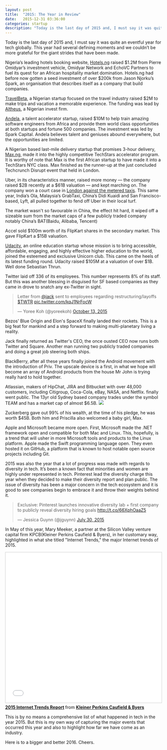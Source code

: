 ```yaml
---
layout: post
title:  "2015: The Year in Review"
date:   2015-12-31 03:36:00
categories: startup
description: "Today is the last day of 2015 and, I must say it was quite an eventful year for tech globally. This year had several defining moments and we couldn’t be more grateful for the giant strides that have been made."
---
```


Today is the last day of 2015 and, I must say it was quite an eventful year for tech globally. This year had several defining moments and we couldn’t be more grateful for the giant strides that have been made.

Nigeria’s leading hotels booking website, [Hotels.ng](http://hotels.ng) raised $1.2M from Pierre Omidyar’s investment vehicle, Omidyar Network and EchoVC Partners  to fuel its quest for an African hospitality market domination. Hotels.ng had before now gotten a seed investment of over $200k from Jason Njorku’s Spark, an organisation that describes itself as a company that build companies.

[TravelBeta](https://www.travelbeta.com/), a Nigerian startup focused on the travel industry raised $2M to make trips and vacation a memorable experience. The funding was lead by [Altheus](http://altheusltd.com/), a Nigerian invest firm.

[Andela](http://www.andela.com/), a talent accelerator startup, raised $10M to help train amazing software engineers from Africa and provide them world class opportunities at both startups and fortune 500 companies. The investment was led by Spark Capital. Andela believes talent and geniuses abound everywhere, but the opportunities are limited.

A Nigerian based last-mile delivery startup that promises 3-hour delivery, [Max.ng](http://max.ng), made it into the highly competitive TechStars accelerator program. It is worthy of note that Max is the first African startup to have made it into a TechStars NYC class. Max finished as the runner-up at the just concluded Techcrunch Disrupt event that held in London.

Uber, in its characteristics manner, raised more money &mdash; the company raised $2B recently at a $61B valuation &mdash; and kept marching on. The company won a court case in [London against the metered taxis](http://www.theguardian.com/technology/2015/oct/16/uber-wins-high-court-case-taxi-app-tfl). This same year, India’s Ola, Malaysia’s GrabTaxi, China’s Didi Kuaidi and San Francisco-based, Lyft, all pulled together to fend off Uber in their local turf.

The market wasn't so favourable in China, the effect hit hard, it wiped off a sizeable sum from the market caps of a few publicly traded company notably China’s BAT(Baidu, Alibaba, Tencent)

Accel sold $100m worth of its FlipKart shares in the secondary market. This gave FlipKart a $15B valuation.

[Udacity](https://www.udacity.com/), an online education startup whose mission is to bring accessible, affordable, engaging, and highly effective higher education to the world, joined the esteemed and exclusive Unicorn club. This came on the heels of its latest funding round. Udacity raised $105M at a valuation of over $1B. Well done Sebastian Thrun.

Twitter laid off 336 of its employees. This number represents 8% of its staff. But this was another blessing in disguised for SF based companies as they came in drove to snatch any ex-Twitter in sight.
<blockquote class="twitter-tweet" lang="en"><p lang="en" dir="ltr">Letter from <a href="https://twitter.com/jack">@jack</a> sent to employees regarding restructuring/layoffs <a href="https://twitter.com/search?q=%24TWTR&amp;src=ctag">$TWTR</a> <a href="http://t.co/kqJ1NrFocW">pic.twitter.com/kqJ1NrFocW</a></p>&mdash; Yoree Koh (@yoreekoh) <a href="https://twitter.com/yoreekoh/status/653912085093416960">October 13, 2015</a></blockquote>
<script async src="//platform.twitter.com/widgets.js" charset="utf-8"></script>

Bezos' Blue Origin and Elon's SpaceX finally landed their rockets. This is a big feat for mankind and a step forward to making multi-planetary living a reality.

Jack finally returned as Twitter's CEO, the once ousted CEO now runs both Twitter and Square. Another man running two publicly traded companies and doing a great job steering both ships.

BlackBerry, after all these years finally joined the Android movement with the introduction of Priv. The upscale device is a first, in what we hope will become an array of Android products from the house Mr John is trying really hard to hold together.

Atlassian, makers of HipChat, JIRA and Bitbucket with over 48,000 customers, including Citigroup, Coca-Cola, eBay, NASA, and Netflix. finally went public. The 13yr old Sydney based company trades under the symbol TEAM and has a market cap of almost $6.5B.
<img src="https://www.google.com/finance/getchart?q=TEAM&p=20Y&i=86400" />

Zuckerberg gave out 99% of his wealth, at the time of his pledge, he was worth $45B. Both him and Priscilla also welcomed a baby girl, Max.

Apple and Microsoft became more open. First, Microsoft made the .NET framework open and compatible for both Mac and Linux. This, hopefully, is a trend that will usher in more Microsoft tools and products to the Linux platform. Apple made the Swift programming language open. They even hosted it on GitHub, a platform that is known to host notable open source projects including Git.

2015 was also the year that a lot of progress was made with regards to diversity in tech. It’s been a known fact that minorities and women are highly under represented in tech. Pinterest lead the diversity charge this year when they decided to make their diversity report and plan public. The issue of diversity has been a major concern in the tech ecosystem and it is good to see companies begin to embrace it and throw their weights behind it.
<blockquote class="twitter-tweet" lang="en"><p lang="en" dir="ltr">Exclusive: Pinterest launches innovative diversity lab + first company to publicly reveal diversity hiring goals <a href="http://t.co/66XphOaaZ5">http://t.co/66XphOaaZ5</a></p>&mdash; Jessica Guynn (@jguynn) <a href="https://twitter.com/jguynn/status/626785265684590592">July 30, 2015</a></blockquote>
<script async src="//platform.twitter.com/widgets.js" charset="utf-8"></script>

In May of this year, Mary Meeker, a partner at the Silicon Valley venture capital firm KPCB(Kleiner Perkins Caufield & Byers), in her customary way, highlighted in what she titled "Internet Trends," the major Internet trends of 2015.
<iframe src="//www.slideshare.net/slideshow/embed_code/key/sUM0BRj7Dd2ENC" width="650" height="485" frameborder="0" marginwidth="0" marginheight="0" scrolling="no" style="border:1px solid #CCC; border-width:1px; margin-bottom:5px; max-width: 100%;" allowfullscreen> </iframe> <div style="margin-bottom:5px"> <strong> <a href="//www.slideshare.net/kleinerperkins/internet-trends-v1" title="2015 Internet Trends Report" target="_blank">2015 Internet Trends Report</a> </strong> from <strong><a href="//www.slideshare.net/kleinerperkins" target="_blank">Kleiner Perkins Caufield &amp; Byers</a></strong> </div>

This is by no means a comprehensive list of what happened in tech in the year 2015. But this is my own way of capturing the major events that occurred this year and also to highlight how far we have come as an industry. 

Here is to a bigger and better 2016. Cheers.